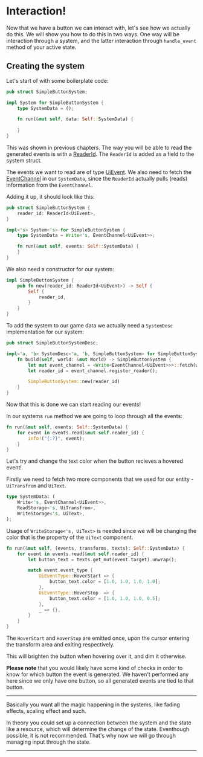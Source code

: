 # Interaction!

Now that we have a button we can interact with, let's see how we actually do this.
We will show you how to do this in two ways. One way will be interaction through a system,
and the latter interaction through `handle_event` method of your active state.

## Creating the system

Let's start of with some boilerplate code: 

```rust 
pub struct SimpleButtonSystem;

impl System for SimpleButtonSystem {
	type SystemData = ();

	fn run(&mut self, data: Self::SystemData) {
	
	}
}
```

This was shown in previous chapters. The way you will be able to read the generated 
events is with a [ReaderId](https://docs.amethyst.rs/master/specs/prelude/struct.ReaderId.html).
The `ReaderId` is added as a field to the system struct.

The events we want to read are of type [UiEvent](https://docs.amethyst.rs/master/amethyst_ui/struct.UiEvent.html).
We also need to fetch the [EventChannel](https://docs.amethyst.rs/master/shrev/struct.EventChannel.html) in our `SystemData`, 
since the `ReaderId` actually pulls (reads) information  from the `EventChannel`.

Adding it up, it should look like this: 

```rust
pub struct SimpleButtonSystem {
	reader_id: ReaderId<UiEvent>,
}

impl<'s> System<'s> for SimpleButtonSystem {
	type SystemData = Write<'s, EventChannel<UiEvent>>;

	fn run(&mut self, events: Self::SystemData) {
	}
}
```

We also need a constructor for our system:

```rust
impl SimpleButtonSystem {
	pub fn new(reader_id: ReaderId<UiEvent>) -> Self {
		Self {
			reader_id,	
		}
	}
}
```

To add the system to our game data we actually need a `SystemDesc` implementation for our system:

```rust
pub struct SimpleButtonSystemDesc;

impl<'a, 'b> SystemDesc<'a, 'b, SimpleButtonSystem> for SimpleButtonSystemDesc {
    fn build(self, world: &mut World) -> SimpleButtonSystem {
        let mut event_channel = <Write<EventChannel<UiEvent>>>::fetch(world);
        let reader_id = event_channel.register_reader();

        SimpleButtonSystem::new(reader_id)
    }
}
```
Now that this is done we can start reading our events!

In our systems `run` method we are going to loop through all the events:

```rust
fn run(&mut self, events: Self::SystemData) {
	for event in events.read(&mut self.reader_id) {
		info!("{:?}", event);	
	}
}
```

Let's try and change the text color when the button recieves a hovered event!

Firstly we need to fetch two more components that 
we used for our entity - `UiTransfrom` and `UiText`.

```rust
type SystemData: (
	Write<'s, EventChannel<UiEvent>>,
	ReadStorage<'s, UiTransfrom>,
	WriteStorage<'s, UiText>,
);
```

Usage of `WriteStorage<'s, UiText>` is needed since we will be changing 
the color that is the property of the `UiText` component.

```rust
fn run(&mut self, (events, transforms, texts): Self::SystemData) {
    for event in events.read(&mut self.reader_id) {
		let button_text = texts.get_mut(event.target).unwrap();

        match event.event_type {
			UiEventType::HoverStart => { 
				button_text.color = [1.0, 1.0, 1.0, 1.0]; 
			},
			UiEventType::HoverStop  => { 
				button_text.color = [1.0, 1.0, 1.0, 0.5]; 
			},
			_ => {},
		}   
    }
}
```

The `HoverStart` and `HoverStop` are emitted once, upon the cursor 
entering the transform area and exiting respectively. 

This will brighten the button when hovering over it, and dim it otherwise.

**Please note** that you would likely have some kind of checks in order to know 
for which button the event is generated. 
We haven't performed any here since we only have one button, so all generated 
events are tied to that button.

---
 
Basically you want all the magic happening in the systems, like fading
effects, scaling effect and such. 

In theory you could set up a connection between the system and the state
like a resource, which will determine the change of the state.
Eventhough possible, it is not recommended. That's why now 
we will go through managing input through the state.

---





















